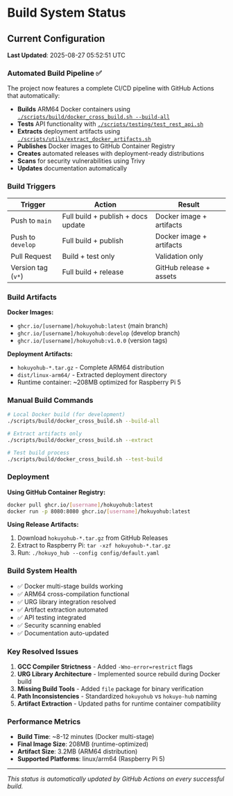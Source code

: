 # Build System Status

## Current Configuration

**Last Updated**: 2025-08-27 05:52:51 UTC

### Automated Build Pipeline ✅

The project now features a complete CI/CD pipeline with GitHub Actions that automatically:

- **Builds** ARM64 Docker containers using [`./scripts/build/docker_cross_build.sh --build-all`](../../scripts/build/docker_cross_build.sh)
- **Tests** API functionality with [`./scripts/testing/test_rest_api.sh`](../../scripts/testing/test_rest_api.sh)  
- **Extracts** deployment artifacts using [`./scripts/utils/extract_docker_artifacts.sh`](../../scripts/utils/extract_docker_artifacts.sh)
- **Publishes** Docker images to GitHub Container Registry
- **Creates** automated releases with deployment-ready distributions
- **Scans** for security vulnerabilities using Trivy
- **Updates** documentation automatically

### Build Triggers

| Trigger | Action | Result |
|---------|--------|---------|
| Push to `main` | Full build + publish + docs update | Docker image + artifacts |
| Push to `develop` | Full build + publish | Docker image + artifacts |
| Pull Request | Build + test only | Validation only |
| Version tag (`v*`) | Full build + release | GitHub release + assets |

### Build Artifacts

**Docker Images:**
- `ghcr.io/[username]/hokuyohub:latest` (main branch)
- `ghcr.io/[username]/hokuyohub:develop` (develop branch)
- `ghcr.io/[username]/hokuyohub:v1.0.0` (version tags)

**Deployment Artifacts:**
- `hokuyohub-*.tar.gz` - Complete ARM64 distribution
- `dist/linux-arm64/` - Extracted deployment directory
- Runtime container: ~208MB optimized for Raspberry Pi 5

### Manual Build Commands

```bash
# Local Docker build (for development)
./scripts/build/docker_cross_build.sh --build-all

# Extract artifacts only
./scripts/build/docker_cross_build.sh --extract

# Test build process
./scripts/build/docker_cross_build.sh --test-build
```

### Deployment

**Using GitHub Container Registry:**
```bash
docker pull ghcr.io/[username]/hokuyohub:latest
docker run -p 8080:8080 ghcr.io/[username]/hokuyohub:latest
```

**Using Release Artifacts:**
1. Download `hokuyohub-*.tar.gz` from GitHub Releases
2. Extract to Raspberry Pi: `tar -xzf hokuyohub-*.tar.gz`  
3. Run: `./hokuyo_hub --config config/default.yaml`

### Build System Health

- ✅ Docker multi-stage builds working
- ✅ ARM64 cross-compilation functional  
- ✅ URG library integration resolved
- ✅ Artifact extraction automated
- ✅ API testing integrated
- ✅ Security scanning enabled
- ✅ Documentation auto-updated

### Key Resolved Issues

1. **GCC Compiler Strictness** - Added `-Wno-error=restrict` flags
2. **URG Library Architecture** - Implemented source rebuild during Docker build
3. **Missing Build Tools** - Added `file` package for binary verification  
4. **Path Inconsistencies** - Standardized `hokuyohub` vs `hokuyo-hub` naming
5. **Artifact Extraction** - Updated paths for runtime container compatibility

### Performance Metrics

- **Build Time**: ~8-12 minutes (Docker multi-stage)
- **Final Image Size**: 208MB (runtime-optimized)
- **Artifact Size**: 3.2MB (ARM64 distribution)
- **Supported Platforms**: linux/arm64 (Raspberry Pi 5)

---

*This status is automatically updated by GitHub Actions on every successful build.*